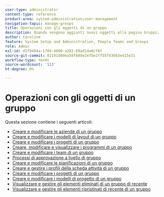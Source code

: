 ```yaml
---
user-type: administrator
content-type: reference
product-area: system-administration;user-management
navigation-topic: manage-groups
title: Operazioni con gli oggetti di un gruppo
description: Quando vengono aggiunti nuovi oggetti alla pagina Gruppi, non dimenticare di aggiornare l’articolo Gestione gruppi/gruppi overview/groups.html
author: Caroline
feature: System Setup and Administration, People Teams and Groups
role: Admin
exl-id: d2f9494a-170d-4600-a282-69ad14a0cf6f
source-git-commit: 02191d80ea58f80de2e7be2ff55f43663e415e31
workflow-type: tm+mt
source-wordcount: '113'
ht-degree: 0%

---
```


# Operazioni con gli oggetti di un gruppo

<!--
<p data-mc-conditions="QuicksilverOrClassic.Draft mode">When new objects are added to the Groups page, don't forget to update the article Manage groups/Groups overview/groups.html</p>
-->

Questa sezione contiene i seguenti articoli:

* [Creare e modificare le aziende di un gruppo](../../../administration-and-setup/manage-groups/work-with-group-objects/create-and-modify-a-groups-companies.md)
* [Creare e modificare i modelli di layout di un gruppo](../../../administration-and-setup/manage-groups/work-with-group-objects/create-and-modify-a-groups-layout-templates.md)
* [Creare e modificare i progetti di un gruppo](../../../administration-and-setup/manage-groups/work-with-group-objects/create-and-modify-a-groups-portfolios.md)
* [Creare, modificare e visualizzare i programmi di un gruppo](../../../administration-and-setup/manage-groups/work-with-group-objects/create-and-modify-a-groups-programs.md)
* [Creare e modificare i team di un gruppo](../../../administration-and-setup/manage-groups/work-with-group-objects/create-and-modify-a-groups-teams.md)
* [Processi di approvazione a livello di gruppo](../../../administration-and-setup/manage-groups/work-with-group-objects/create-and-modify-groups-approval-processes.md)
* [Creare e modificare le pianificazioni di un gruppo](../../../administration-and-setup/manage-groups/work-with-group-objects/create-and-modify-a-groups-schedules.md)
* [Creare e gestire i profili della scheda attività di un gruppo](../../../administration-and-setup/manage-groups/work-with-group-objects/create-and-modify-a-groups-timesheet-profiles.md)
* [Creare e modificare i progetti di un gruppo](../../../administration-and-setup/manage-groups/work-with-group-objects/create-and-modify-a-groups-projects.md)
* [Creare e modificare i modelli di progetto di un gruppo](../../../administration-and-setup/manage-groups/work-with-group-objects/create-and-modify-a-groups-templates.md)
* [Visualizzare e gestire gli elementi eliminati di un gruppo di recente](../../../administration-and-setup/manage-groups/work-with-group-objects/view-manage-groups-recently-deleted-objects.md)
* [Visualizzare e gestire gli elementi ripristinati di recente di un gruppo](../../../administration-and-setup/manage-groups/work-with-group-objects/view-manage-groups-recently-restored-objects.md)
